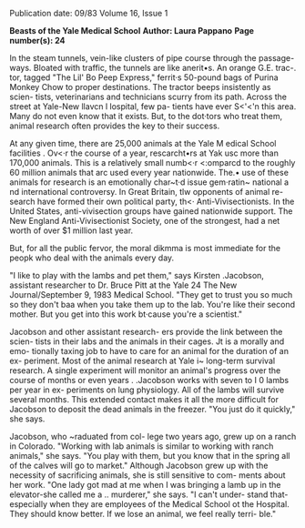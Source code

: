 Publication date: 09/83
Volume 16, Issue 1

**Beasts of the Yale Medical School**
**Author: Laura Pappano**
**Page number(s): 24**

In the steam tunnels, vein-like clusters 
of pipe course through the passage-
ways. Bloated with traffic, the tunnels 
are like anerit•s. An orange G.E. trac-. 
tor, tagged "The Lil' Bo Peep Express," 
ferrit·s 
50-pound bags of Purina 
Monkey Chow to proper destinations. 
The tractor beeps insistently as scien-
tists, 
veterinarians and technicians 
scurry from its path. Across the street 
at Yale-New llavcn l lospital, few pa-
tients have ever S<'<'n this area. Many 
do not even know that it exists. But, to 
the dot·tors who treat them, animal 
research often provides the key to their 
success. 

At any given time, there are 25,000 
animals at the Yale M edical School 
facilities . Ov<·r the course of a year, 
rescarcht•rs at Yak usc more than 
170,000 animals. This is a relatively 
small numb<·r <:omparcd to the roughly 
60 million animals that arc used every 
year nationwide. The.• use of these 
animals for research is an emotionally 
char~t·d issue gem·ratin~ national a nd 
international controversy. In Great 
Britain, tlw opponents of animal re-
search have formed their own political 
party, th<· Anti-Vivisectionists. In the 
United States, anti-vivisection groups 
have gained nationwide support. The 
New 
England Anti-Vivisectionist 
Society, one of the strongest, had a 
net worth of over $1 million last year. 

But, for all the public fervor, the 
moral dikmma is most immediate for 
the peopk who deal with the animals 
every day. 

"I like to play with the lambs and pet 
them," says Kirsten .Jacobson, assistant 
researcher to Dr. Bruce Pitt at the Yale 
24 The New Journal/September 9, 1983 
Medical School. "They get to trust you 
so much so they don't baa when you 
take them up to the lab. You're like 
their second mother. But you get into 
this work bt·cause you're a scientist." 

Jacobson and other assistant research-
ers provide the link between the scien-
tists in their labs and the animals in 
their cages. Jt is a morally and emo-
tionally taxing job to have to care for 
an animal for the duration of an ex-
periment. Most of the animal research 
at Yale i~ long-term survival research. 
A single experiment will monitor an 
animal's progress over the course of 
months or even years . .Jacobson works 
with seven to I 0 lambs per year in ex-
periments on lung physiology. All of 
the lambs will survive several months. 
This extended contact makes it all the 
more difficult for Jacobson to deposit 
the dead animals in the freezer. "You 
just do it quickly," she says. 

Jacobson, who ~raduated from col-
lege two years ago, grew up on a ranch 
in 
Colorado. 
"Working with lab 
animals is similar to working with 
ranch animals," she says. "You play 
with them, but you know that in the 
spring all of the calves will go to 
market." Although Jacobson grew up 
with the 
necessity of sacrificing 
animals, she is still sensitive to com-
ments about her work. "One lady got 
mad at me when I was bringing a lamb 
up in the elevator-she called me a .. 
murderer," she says. "I can't under-
stand that- especially when they are 
employees of the Medical School ot the 
Hospital. They should know better. If 
we lose an animal, we feel really terri-
ble."